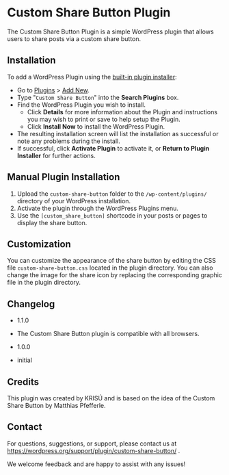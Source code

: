 # Custom Share Button Plugin

The Custom Share Button Plugin is a simple WordPress plugin that allows users to share posts via a custom share button.

## Installation

To add a WordPress Plugin using the [built-in plugin installer](https://codex.wordpress.org/Administration_Screens#Add_New_Plugins):

* Go to [Plugins](https://codex.wordpress.org/Administration_Screens#Plugins) > [Add New](https://codex.wordpress.org/Plugins_Add_New_Screen).
* Type "`Custom Share Button`" into the **Search Plugins** box.
* Find the WordPress Plugin you wish to install.
    * Click **Details** for more information about the Plugin and instructions you may wish to print or save to help setup the Plugin.
    * Click **Install Now** to install the WordPress Plugin.
* The resulting installation screen will list the installation as successful or note any problems during the install.
* If successful, click **Activate Plugin** to activate it, or **Return to Plugin Installer** for further actions.

## Manual Plugin Installation

1. Upload the `custom-share-button` folder to the `/wp-content/plugins/` directory of your WordPress installation.
2. Activate the plugin through the WordPress Plugins menu.
3. Use the `[custom_share_button]` shortcode in your posts or pages to display the share button.

## Customization

You can customize the appearance of the share button by editing the CSS file `custom-share-button.css` located in the plugin directory. You can also change the image for the share icon by replacing the corresponding graphic file in the plugin directory.

## Changelog

* 1.1.0

* The Custom Share Button plugin is compatible with all browsers.

* 1.0.0 

* initial

## Credits

This plugin was created by KRISÚ and is based on the idea of the Custom Share Button by Matthias Pfefferle.

## Contact

For questions, suggestions, or support, please contact us at https://wordpress.org/support/plugin/custom-share-button/ .

We welcome feedback and are happy to assist with any issues!
